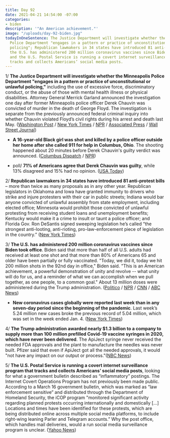 ```yaml
---
title: Day 92
date: 2021-04-21 14:54:00 -07:00
categories:
- biden
description: '"An American achievement."'
image: "/uploads/day-92-biden.jpg"
todayInOneSentence: The Justice Department will investigate whether the Minneapolis
  Police Department "engages in a pattern or practice of unconstitutional or unlawful
  policing"; Republican lawmakers in 34 states have introduced 81 anti-protest bills;
  the U.S. has administered 200 million coronavirus vaccines since Biden took office;
  and the U.S. Postal Service is running a covert internet surveillance program that
  tracks and collects Americans’ social media posts.
---
```


1/ **The Justice Department will investigate whether the Minneapolis Police Department "engages in a pattern or practice of unconstitutional or unlawful policing,"** including the use of excessive force, discriminatory conduct, or the abuse of those with mental health illness or physical disabilities. Attorney General Merrick Garland announced the investigation one day after former Minneapolis police officer Derek Chauvin was convicted of murder in the death of George Floyd. The investigation is separate from the previously announced federal criminal inquiry into whether Chauvin violated Floyd’s civil rights during his arrest and death last May. ([Washington Post](https://www.washingtonpost.com/national-security/merrick-garland-george-floyd-minneapolis-police-investigation/2021/04/21/57bf90ca-a2a8-11eb-a774-7b47ceb36ee8_story.html) / [New York Times](https://www.nytimes.com/2021/04/21/us/justice-department-investigation-minneapolis-police.html) / [NPR](https://www.npr.org/sections/trial-over-killing-of-george-floyd/2021/04/21/989446758/doj-to-investigate-minneapolis-police-for-possible-patterns-of-excessive-force) / [Associated Press](https://apnews.com/article/george-floyd-verdict-police-reform-doj-e24dd1a390a781af3495fa1e0271f492) / [Wall Street Journal](https://www.wsj.com/articles/u-s-to-probe-minneapolis-police-practices-after-floyds-killing-11619013633))

* **A 16-year-old Black girl was shot and killed by a police officer outside her home after she called 911 for help in Columbus, Ohio**. The shooting happened about 20 minutes before Derek Chauvin's guilty verdict was announced. ([Columbus Dispatch](https://www.dispatch.com/story/news/crime/2021/04/20/one-person-killed-officer-involved-shooting-east-side/7309088002/) / [NPR](https://www.npr.org/2021/04/20/989342784/16-year-old-black-girl-who-called-for-help-fatally-shot-by-police-ohio-family-sa))

* poll/ **71% of Americans agree that Derek Chauvin was guilty**, while 13% disagreed and 15% had no opinion. ([USA Today](https://www.usatoday.com/story/news/politics/2021/04/21/chauvin-verdict-poll-majority-approve-guilty-finding/7316788002/))

2/ **Republican lawmakers in 34 states have introduced 81 anti-protest bills** – more than twice as many proposals as in any other year. Republican legislators in Oklahoma and Iowa have granted immunity to drivers who strike and injure protesters with their car in public streets; Indiana would bar anyone convicted of unlawful assembly from state employment, including elected office; Minnesota would prohibit those convicted of unlawful protesting from receiving student loans and unemployment benefits; Kentucky would make it a crime to insult or taunt a police officer; and Florida Gov. Ron DeSantis signed sweeping legislation he’s called “the strongest anti-looting, anti-rioting, pro-law-enforcement piece of legislation in the country.” ([New York Times](https://www.nytimes.com/2021/04/21/us/politics/republican-anti-protest-laws.html))

3/ **The U.S. has administered 200 million coronavirus vaccines since Biden took office**. Biden said that more than half of all U.S. adults had received at least one shot and that more than 80% of Americans 65 and older have been partially or fully vaccinated. "Today, we did it, today we hit 200 million shots in the 92nd day in office," Biden said. "This is an American achievement, a powerful demonstration of unity and revolve -- what unity will do for us, and a reminder of what we can accomplish when we pull together, as one people, to a common goal." About 13 million doses were administered during the Trump administration. ([Politico](https://www.politico.com/news/2021/04/21/biden-businesses-covid-vaccines-484030) / [NPR](https://www.npr.org/2021/04/21/989487650/biden-says-goal-of-200-million-covid-19-vaccinations-in-100-days-has-been-met) / [CNN](https://www.cnn.com/2021/04/21/politics/biden-200-million-shots/index.html) / [ABC News](https://abcnews.go.com/Politics/biden-announces-200-million-vaccine-dose-goal-met/story?id=77216487))

* **New coronavirus cases globally were reported last week than in any seven-day period since the beginning of the pandemic**. Last week’s 5.24 million new cases broke the previous record of 5.04 million, which was set in the week ended Jan. 4. ([New York Times](https://www.nytimes.com/2021/04/21/world/coronavirus-global.html))

4/ **The Trump administration awarded nearly $1.3 billion to a company to supply more than 100 million prefilled Covid-19 vaccine syringes in 2020, which have never been delivered**. The ApiJect syringe never received the needed FDA approvals and the plant to manufacture the needles was never built. Pfizer said that even if ApiJect got all the needed approvals, it would "not have any impact on our output or process."([NBC News](https://www.nbcnews.com/health/health-care/trump-administration-awarded-firm-1-3-billion-make-covid-vaccine-n1263872))

5/ **The U.S. Postal Service is running a covert internet surveillance program that tracks and collects Americans’ social media posts**, looking for what a government bulletin described  as “inflammatory” postings. The Internet Covert Operations Program has not previously been made public. According to a March 16 government bulletin, which was marked as “law enforcement sensitive” and distributed through the Department of Homeland Security, the iCOP program "monitored significant activity regarding planned protests occurring internationally and domestically \[...\] Locations and times have been identified for these protests, which are being distributed online across multiple social media platforms, to include right-wing leaning Parler and Telegram accounts.” Why the post office, which handles mail deliveries, would a run social media surveillance program is unclear. ([Yahoo News](https://news.yahoo.com/the-postal-service-is-running-a-running-a-covert-operations-program-that-monitors-americans-social-media-posts-160022919.html))
